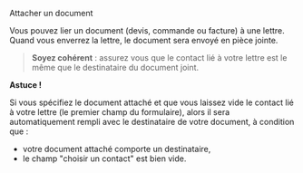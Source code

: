 Attacher un document

Vous pouvez lier un document (devis, commande ou facture) à une lettre. Quand 
vous enverrez la lettre, le document sera envoyé en pièce jointe. 

> **Soyez cohérent** : assurez vous que le contact lié à votre lettre est le même que le destinataire du 
> document joint. 

**Astuce !**

Si vous spécifiez le document attaché et que vous laissez vide le contact lié 
à votre lettre (le premier champ du formulaire), alors il sera automatiquement 
rempli avec le destinataire de votre document, à condition que : 

* votre document attaché comporte un destinataire,
* le champ "choisir un contact" est bien vide.